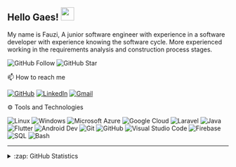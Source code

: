 ## Hello Gaes! <img src="https://raw.githubusercontent.com/MartinHeinz/MartinHeinz/master/wave.gif" width="30px">

My name is Fauzi, A junior software engineer with experience in a software developer with experience knowing the software cycle. More experienced working in the requirements analysis and construction process stages.

![GitHub Follow](https://img.shields.io/github/followers/fauzirpl.svg?style=social&label=Follow)
![GitHub Star](https://img.shields.io/github/stars/fauzirpl?affiliations=OWNER%2CCOLLABORATOR&style=social&label=Star)

📫 How to reach me

[![GitHub](https://img.shields.io/badge/--github?label=Github&logo=GitHub&style=social)](https://github.com/fauzirpl)
[![LinkedIn](https://img.shields.io/badge/--linkedin?label=LinkedIn&logo=LinkedIn&style=social)](https://www.linkedin.com/in/fauzirpl)
[![Gmail](https://img.shields.io/badge/--linkedin?label=Gmail&logo=gmail&style=social)](mailto:fauzijuventini@gmail.com)

⚙ Tools and Technologies

![Linux](https://img.shields.io/badge/-Linux-333333?style=flat&logo=linux)
![Windows](https://img.shields.io/badge/-Windows-333333?style=flat&logo=windows)
![Microsoft Azure](https://img.shields.io/badge/-Microsoft%20Azure-333333?style=flat&logo=microsoft-azure)
![Google Cloud](https://img.shields.io/badge/-Google%20Cloud-333333?style=flat&logo=google-cloud)
![Laravel](https://img.shields.io/badge/-Laravel-333333?style=flat&logo=laravel)
![Java](https://img.shields.io/badge/-Java-333333?style=flat&logo=java)
![Flutter](https://img.shields.io/badge/-Flutter-333333?style=flat&logo=flutter)
![Android Dev](https://img.shields.io/badge/-Android%20Dev-333333?style=flat&logo=android)
![Git](https://img.shields.io/badge/-Git-333333?style=flat&logo=git)
![GitHub](https://img.shields.io/badge/-GitHub-333333?style=flat&logo=github)
![Visual Studio Code](https://img.shields.io/badge/-Visual%20Studio%20Code-333333?style=flat&logo=visual-studio-code&logoColor=007ACC)
![Firebase](https://img.shields.io/badge/-Firebase-333333?style=flat&logo=firebase)
![SQL](https://img.shields.io/badge/-SQL-333333?style=flat)
![Bash](https://img.shields.io/badge/-Bash-333333?style=flat)

<hr>

<details close>
<summary>:zap: GitHub Statistics</summary>
  <img src="https://github-readme-stats.vercel.app/api?username=fauzirpl&show_icons=true&theme=nord" width="400px">
</details>
